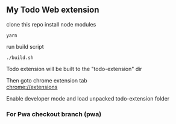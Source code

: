 ## My Todo Web extension 

clone this repo 
install node modules
```shell
yarn
```

run build script 
```shell
./build.sh
```

Todo extension will be built to the "todo-extension" dir

Then goto chrome extension tab <br>
[chrome://extensions](chrome://extensions/) 

Enable developer mode and load unpacked todo-extension folder 

### For Pwa checkout branch (pwa)
